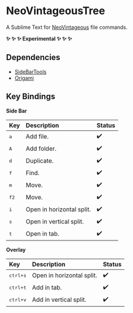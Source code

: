 # NeoVintageousTree

A Sublime Text for [NeoVintageous](https://github.com/NeoVintageous/NeoVintageous) file commands.

**:sparkles: :sparkles: :sparkles: Experimental :sparkles: :sparkles: :sparkles:**

## Dependencies

- [SideBarTools](https://packagecontrol.io/packages/SideBarTools)
- [Origami](https://packagecontrol.io/packages/Origami)

## Key Bindings

**Side Bar**

Key           | Description               | Status
:------------ | :------------------------ | :-----------------
<kbd>a</kbd>  | Add file.                 | :heavy_check_mark:
<kbd>A</kbd>  | Add folder.               | :heavy_check_mark:
<kbd>d</kbd>  | Duplicate.                | :heavy_check_mark:
<kbd>f</kbd>  | Find.                     | :heavy_check_mark:
<kbd>m</kbd>  | Move.                     | :heavy_check_mark:
<kbd>f2</kbd> | Move.                     | :heavy_check_mark:
<kbd>i</kbd>  | Open in horizontal split. | :heavy_check_mark:
<kbd>s</kbd>  | Open in vertical split.   | :heavy_check_mark:
<kbd>t</kbd>  | Open in tab.              | :heavy_check_mark:

**Overlay**

Key               | Description               | Status
:---------------- | :------------------------ | :-----------------
<kbd>ctrl+s</kbd> | Open in horizontal split. | :heavy_check_mark:
<kbd>ctrl+t</kbd> | Add in tab.               | :heavy_check_mark:
<kbd>ctrl+v</kbd> | Add in vertical split.    | :heavy_check_mark:
